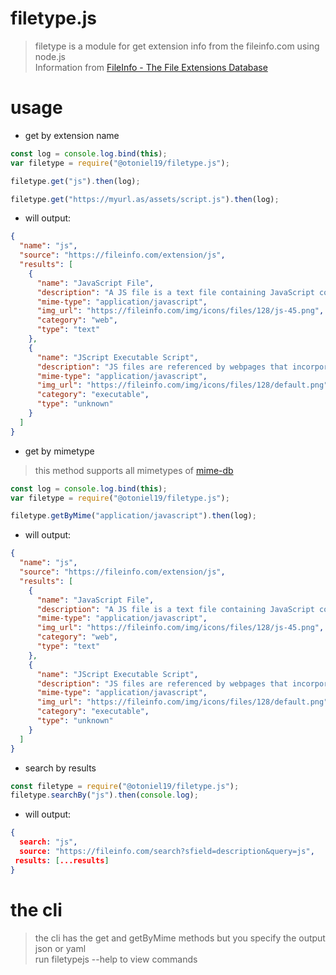 # filetype.js

> filetype is a module for get extension info from the fileinfo.com using node.js <br>
> Information from [FileInfo - The File Extensions Database](https://fileinfo.com)

# usage

- get by extension name

```js
const log = console.log.bind(this);
var filetype = require("@otoniel19/filetype.js");

filetype.get("js").then(log);

filetype.get("https://myurl.as/assets/script.js").then(log);
```

- will output:

```json
{
  "name": "js",
  "source": "https://fileinfo.com/extension/js",
  "results": [
    {
      "name": "JavaScript File",
      "description": "A JS file is a text file containing JavaScript code that is used to execute JavaScript instructions in webpages. It may include functions that open and close windows, validate form fields, enable rollover images, or create dropdown menus.",
      "mime-type": "application/javascript",
      "img_url": "https://fileinfo.com/img/icons/files/128/js-45.png",
      "category": "web",
      "type": "text"
    },
    {
      "name": "JScript Executable Script",
      "description": "JS files are referenced by webpages that incorporate JavaScript functions. They are usually imported in the or sections of the HTML. JS files are helpful when the same JavaScript code is used in multiple webpages as they allow the different pages to reference the code in the one external JS file.",
      "mime-type": "application/javascript",
      "img_url": "https://fileinfo.com/img/icons/files/128/default.png",
      "category": "executable",
      "type": "unknown"
    }
  ]
}
```

- get by mimetype

> this method supports all mimetypes of [mime-db](https://raw.githubusercontent.com/jshttp/mime-db/master/db.json)

```js
const log = console.log.bind(this);
var filetype = require("@otoniel19/filetype.js");

filetype.getByMime("application/javascript").then(log);
```

- will output:

```json
{
  "name": "js",
  "source": "https://fileinfo.com/extension/js",
  "results": [
    {
      "name": "JavaScript File",
      "description": "A JS file is a text file containing JavaScript code that is used to execute JavaScript instructions in webpages. It may include functions that open and close windows, validate form fields, enable rollover images, or create dropdown menus.",
      "mime-type": "application/javascript",
      "img_url": "https://fileinfo.com/img/icons/files/128/js-45.png",
      "category": "web",
      "type": "text"
    },
    {
      "name": "JScript Executable Script",
      "description": "JS files are referenced by webpages that incorporate JavaScript functions. They are usually imported in the or sections of the HTML. JS files are helpful when the same JavaScript code is used in multiple webpages as they allow the different pages to reference the code in the one external JS file.",
      "mime-type": "application/javascript",
      "img_url": "https://fileinfo.com/img/icons/files/128/default.png",
      "category": "executable",
      "type": "unknown"
    }
  ]
}
```

- search by results

```js
const filetype = require("@otoniel19/filetype.js");
filetype.searchBy("js").then(console.log);
```

- will output:

```json
{
  search: "js",
  source: "https://fileinfo.com/search?sfield=description&query=js",
 results: [...results]
}
```

# the cli

> the cli has the get and getByMime methods but you specify the output json or yaml
> <br>
> run filetypejs --help to view commands
